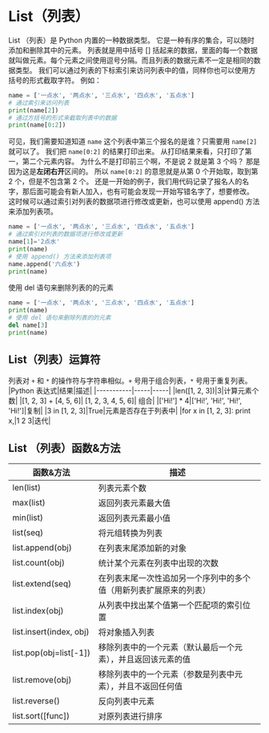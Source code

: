 # List（列表）  
List （列表）是 Python 内置的一种数据类型。 它是一种有序的集合，可以随时添加和删除其中的元素。
列表就是用中括号 [] 括起来的数据，里面的每一个数据就叫做元素。每个元素之间使用逗号分隔。而且列表的数据元素不一定是相同的数据类型。
我们可以通过列表的下标索引来访问列表中的值，同样你也可以使用方括号的形式截取字符。
例如：
```python
name = ['一点水', '两点水', '三点水', '四点水', '五点水']
# 通过索引来访问列表
print(name[2])
# 通过方括号的形式来截取列表中的数据
print(name[0:2])
```
可见，我们需要知道知道 `name` 这个列表中第三个报名的是谁？只需要用 `name[2]`  就可以了。
我们把 `name[0:2]` 的结果打印出来。
从打印结果来看，只打印了第一，第二个元素内容。
为什么不是打印前三个啊，不是说 2 就是第 3 个吗？
那是因为这是**左闭右开**区间的。
所以 `name[0:2]` 的意思就是从第 0 个开始取，取到第 2 个，但是不包含第 2 个。
还是一开始的例子，我们用代码记录了报名人的名字，那后面可能会有新人加入，也有可能会发现一开始写错名字了，想要修改。
这时候可以通过索引对列表的数据项进行修改或更新，也可以使用 append() 方法来添加列表项。
```python
name = ['一点水', '两点水', '三点水', '四点水', '五点水']
# 通过索引对列表的数据项进行修改或更新
name[1]='2点水'
print(name)
# 使用 append() 方法来添加列表项
name.append('六点水')
print(name)
```
使用 del 语句来删除列表的的元素
```python
name = ['一点水', '两点水', '三点水', '四点水', '五点水']
print(name)
# 使用 del 语句来删除列表的的元素
del name[3]
print(name)
```
## List（列表）运算符 ##
列表对 `+`  和 `*`  的操作符与字符串相似。`+` 号用于组合列表，`*`  号用于重复列表。
|Python 表达式|结果|描述|
|-----------|-----|-----|
|len([1, 2, 3])|3|计算元素个数|
|[1, 2, 3] + [4, 5, 6]|	[1, 2, 3, 4, 5, 6]|	组合|
|['Hi!'] * 4|['Hi!', 'Hi!', 'Hi!', 'Hi!']|复制|
|3 in [1, 2, 3]|True|元素是否存在于列表中|
|for x in [1, 2, 3]: print x,|1 2 3|迭代|
## List （列表）函数&方法 ##
|函数&方法|描述|
|----|----|
|len(list)|列表元素个数|
|max(list)|返回列表元素最大值|
|min(list)|返回列表元素最小值|
|list(seq)|将元组转换为列表|
|list.append(obj)|在列表末尾添加新的对象|
|list.count(obj)|统计某个元素在列表中出现的次数|
|list.extend(seq)|在列表末尾一次性追加另一个序列中的多个值（用新列表扩展原来的列表）|
|list.index(obj)|从列表中找出某个值第一个匹配项的索引位置|
|list.insert(index, obj)|将对象插入列表|
|list.pop(obj=list[-1])|移除列表中的一个元素（默认最后一个元素），并且返回该元素的值|
|list.remove(obj)|移除列表中的一个元素（参数是列表中元素），并且不返回任何值|
|list.reverse()|反向列表中元素|
|list.sort([func])|对原列表进行排序|

